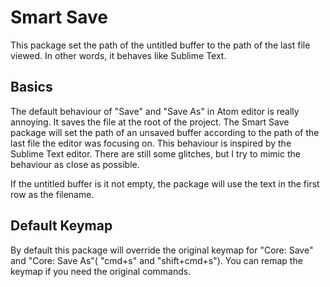 # Smart Save

This package set the path of the untitled buffer to the path of the last file viewed. In other words, it behaves like Sublime Text. 

## Basics

The default behaviour of "Save" and "Save As" in Atom editor is really annoying. It saves the file at the root of the project. The Smart Save package will set the path of an unsaved buffer according to the path of the last file the editor was focusing on. This behaviour is inspired by the Sublime Text editor. There are still some glitches, but I try to mimic the behaviour as close as possible.

If the untitled buffer is it not empty, the package will use the text in the first row as the filename.


## Default Keymap

By default this package will override the original keymap for "Core: Save" and "Core: Save As"( "cmd+s" and "shift+cmd+s"). You can remap the keymap if you need the original commands.
